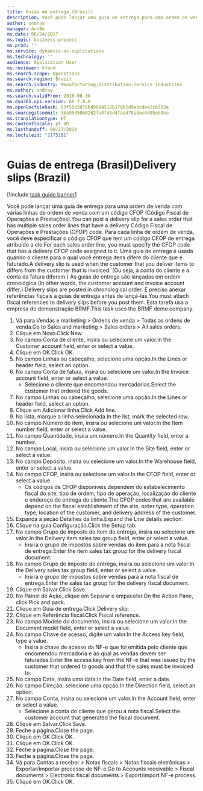 ```yaml
---
title: Guias de entrega (Brasil)
description: Você pode lançar uma guia de entrega para uma ordem de venda com várias linhas de ordem de venda com um código CFOP (Código Fiscal de Operações e Prestações).
author: sndray
manager: AnnBe
ms.date: 06/24/2017
ms.topic: business-process
ms.prod: ''
ms.service: dynamics-ax-applications
ms.technology: ''
audience: Application User
ms.reviewer: kfend
ms.search.scope: Operations
ms.search.region: Brazil
ms.search.industry: Manufacturing;Distribution;Service industries
ms.author: sndray
ms.search.validFrom: 2016-06-30
ms.dyn365.ops.version: AX 7.0.0
ms.openlocfilehash: 83f55b3d78bd9804512b178b1d9a3cdea2cb383a
ms.sourcegitcommit: 3ba95d50b8262fa0f43d4faad76adac4d05eb3ea
ms.translationtype: HT
ms.contentlocale: pt-BR
ms.lasthandoff: 09/27/2019
ms.locfileid: "2175181"
---
```

# <a name="delivery-slips-brazil"></a><span data-ttu-id="cd266-103">Guias de entrega (Brasil)</span><span class="sxs-lookup"><span data-stu-id="cd266-103">Delivery slips (Brazil)</span></span>

[!include [task guide banner](../../includes/task-guide-banner.md)]

<span data-ttu-id="cd266-104">Você pode lançar uma guia de entrega para uma ordem de venda com várias linhas de ordem de venda com um código CFOP (Código Fiscal de Operações e Prestações).</span><span class="sxs-lookup"><span data-stu-id="cd266-104">You can post a delivery slip for a sales order that has multiple sales order lines that have a delivery Código Fiscal de Operações e Prestações (CFOP) code.</span></span> <span data-ttu-id="cd266-105">Para cada linha de ordem de venda, você deve especificar o código CFOP que tem um código CFOP de entrega atribuído a ele.</span><span class="sxs-lookup"><span data-stu-id="cd266-105">For each sales order line, you must specify the CFOP code that has a delivery CFOP code assigned to it.</span></span> <span data-ttu-id="cd266-106">Uma guia de entrega é usada quando o cliente para o qual você entrega itens difere do cliente que é faturado.</span><span class="sxs-lookup"><span data-stu-id="cd266-106">A delivery slip is used when the customer that you deliver items to differs from the customer that is invoiced.</span></span> <span data-ttu-id="cd266-107">(Ou seja, a conta do cliente e a conta da fatura diferem.) As guias de entrega são lançadas em ordem cronológica.</span><span class="sxs-lookup"><span data-stu-id="cd266-107">(In other words, the customer account and invoice account differ.) Delivery slips are posted in chronological order.</span></span> <span data-ttu-id="cd266-108">É preciso anexar referências fiscais a guias de entrega antes de lançá-las.</span><span class="sxs-lookup"><span data-stu-id="cd266-108">You must attach fiscal references to delivery slips before you post them.</span></span> <span data-ttu-id="cd266-109">Esta tarefa usa a empresa de demonstração BRMF.</span><span class="sxs-lookup"><span data-stu-id="cd266-109">This task uses the BRMF demo company.</span></span>

1. <span data-ttu-id="cd266-110">Vá para Vendas e marketing > Ordens de venda > Todas as ordens de venda.</span><span class="sxs-lookup"><span data-stu-id="cd266-110">Go to Sales and marketing > Sales orders > All sales orders.</span></span>
2. <span data-ttu-id="cd266-111">Clique em Novo.</span><span class="sxs-lookup"><span data-stu-id="cd266-111">Click New.</span></span>
3. <span data-ttu-id="cd266-112">No campo Conta de cliente, insira ou selecione um valor.</span><span class="sxs-lookup"><span data-stu-id="cd266-112">In the Customer account field, enter or select a value.</span></span>
4. <span data-ttu-id="cd266-113">Clique em OK.</span><span class="sxs-lookup"><span data-stu-id="cd266-113">Click OK.</span></span>
5. <span data-ttu-id="cd266-114">No campo Linhas ou cabeçalho, selecione uma opção.</span><span class="sxs-lookup"><span data-stu-id="cd266-114">In the Lines or header field, select an option.</span></span>
6. <span data-ttu-id="cd266-115">No campo Conta de fatura, insira ou selecione um valor.</span><span class="sxs-lookup"><span data-stu-id="cd266-115">In the Invoice account field, enter or select a value.</span></span>
    * <span data-ttu-id="cd266-116">Selecione o cliente que encomendou mercadorias.</span><span class="sxs-lookup"><span data-stu-id="cd266-116">Select the customer that ordered the goods.</span></span>  
7. <span data-ttu-id="cd266-117">No campo Linhas ou cabeçalho, selecione uma opção.</span><span class="sxs-lookup"><span data-stu-id="cd266-117">In the Lines or header field, select an option.</span></span>
8. <span data-ttu-id="cd266-118">Clique em Adicionar linha.</span><span class="sxs-lookup"><span data-stu-id="cd266-118">Click Add line.</span></span>
9. <span data-ttu-id="cd266-119">Na lista, marque a linha selecionada.</span><span class="sxs-lookup"><span data-stu-id="cd266-119">In the list, mark the selected row.</span></span>
10. <span data-ttu-id="cd266-120">No campo Número do item, insira ou selecione um valor.</span><span class="sxs-lookup"><span data-stu-id="cd266-120">In the Item number field, enter or select a value.</span></span>
11. <span data-ttu-id="cd266-121">No campo Quantidade, insira um número.</span><span class="sxs-lookup"><span data-stu-id="cd266-121">In the Quantity field, enter a number.</span></span>
12. <span data-ttu-id="cd266-122">No campo Local, insira ou selecione um valor.</span><span class="sxs-lookup"><span data-stu-id="cd266-122">In the Site field, enter or select a value.</span></span>
13. <span data-ttu-id="cd266-123">No campo Depósito, insira ou selecione um valor.</span><span class="sxs-lookup"><span data-stu-id="cd266-123">In the Warehouse field, enter or select a value.</span></span>
14. <span data-ttu-id="cd266-124">No campo CFOP, insira ou selecione um valor.</span><span class="sxs-lookup"><span data-stu-id="cd266-124">In the CFOP field, enter or select a value.</span></span>
    * <span data-ttu-id="cd266-125">Os códigos de CFOP disponíveis dependem do estabelecimento fiscal do site, tipo de ordem, tipo de operação, localização do cliente e endereço de entrega do cliente.</span><span class="sxs-lookup"><span data-stu-id="cd266-125">The CFOP codes that are available depend on the fiscal establishment of the site, order type, operation type, location of the customer, and delivery address of the customer.</span></span>  
15. <span data-ttu-id="cd266-126">Expanda a seção Detalhes da linha.</span><span class="sxs-lookup"><span data-stu-id="cd266-126">Expand the Line details section.</span></span>
16. <span data-ttu-id="cd266-127">Clique na guia Configuração.</span><span class="sxs-lookup"><span data-stu-id="cd266-127">Click the Setup tab.</span></span>
17. <span data-ttu-id="cd266-128">No campo Grupo de imposto do item de entrega, insira ou selecione um valor.</span><span class="sxs-lookup"><span data-stu-id="cd266-128">In the Delivery item sales tax group field, enter or select a value.</span></span>
    * <span data-ttu-id="cd266-129">Insira o grupo de impostos sobre vendas do item para a nota fiscal de entrega.</span><span class="sxs-lookup"><span data-stu-id="cd266-129">Enter the item sales tax group for the delivery fiscal document.</span></span>  
18. <span data-ttu-id="cd266-130">No campo Grupo de imposto de entrega, insira ou selecione um valor.</span><span class="sxs-lookup"><span data-stu-id="cd266-130">In the Delivery sales tax group field, enter or select a value.</span></span>
    * <span data-ttu-id="cd266-131">Insira o grupo de impostos sobre vendas para a nota fiscal de entrega.</span><span class="sxs-lookup"><span data-stu-id="cd266-131">Enter the sales tax group for the delivery fiscal document.</span></span>  
19. <span data-ttu-id="cd266-132">Clique em Salvar.</span><span class="sxs-lookup"><span data-stu-id="cd266-132">Click Save.</span></span>
20. <span data-ttu-id="cd266-133">No Painel de Ação, clique em Separar e empacotar.</span><span class="sxs-lookup"><span data-stu-id="cd266-133">On the Action Pane, click Pick and pack.</span></span>
21. <span data-ttu-id="cd266-134">Clique em Guia de entrega.</span><span class="sxs-lookup"><span data-stu-id="cd266-134">Click Delivery slip.</span></span>
22. <span data-ttu-id="cd266-135">Clique em Referência fiscal.</span><span class="sxs-lookup"><span data-stu-id="cd266-135">Click Fiscal reference.</span></span>
23. <span data-ttu-id="cd266-136">No campo Modelo do documento, insira ou selecione um valor.</span><span class="sxs-lookup"><span data-stu-id="cd266-136">In the Document model field, enter or select a value.</span></span>
24. <span data-ttu-id="cd266-137">No campo Chave de acesso, digite um valor.</span><span class="sxs-lookup"><span data-stu-id="cd266-137">In the Access key field, type a value.</span></span>
    * <span data-ttu-id="cd266-138">Insira a chave de acesso da NF-e que foi emitida pelo cliente que encomendou mercadoria e ao qual as vendas devem ser faturadas.</span><span class="sxs-lookup"><span data-stu-id="cd266-138">Enter the access key from the NF-e that was issued by the customer that ordered to goods and that the sales must be invoiced to.</span></span>  
25. <span data-ttu-id="cd266-139">No campo Data, insira uma data.</span><span class="sxs-lookup"><span data-stu-id="cd266-139">In the Date field, enter a date.</span></span>
26. <span data-ttu-id="cd266-140">No campo Direção, selecione uma opção.</span><span class="sxs-lookup"><span data-stu-id="cd266-140">In the Direction field, select an option.</span></span>
27. <span data-ttu-id="cd266-141">No campo Conta, insira ou selecione um valor.</span><span class="sxs-lookup"><span data-stu-id="cd266-141">In the Account field, enter or select a value.</span></span>
    * <span data-ttu-id="cd266-142">Selecione a conta do cliente que gerou a nota fiscal.</span><span class="sxs-lookup"><span data-stu-id="cd266-142">Select the customer account that generated the fiscal document.</span></span>  
28. <span data-ttu-id="cd266-143">Clique em Salvar.</span><span class="sxs-lookup"><span data-stu-id="cd266-143">Click Save.</span></span>
29. <span data-ttu-id="cd266-144">Feche a página.</span><span class="sxs-lookup"><span data-stu-id="cd266-144">Close the page.</span></span>
30. <span data-ttu-id="cd266-145">Clique em OK.</span><span class="sxs-lookup"><span data-stu-id="cd266-145">Click OK.</span></span>
31. <span data-ttu-id="cd266-146">Clique em OK.</span><span class="sxs-lookup"><span data-stu-id="cd266-146">Click OK.</span></span>
32. <span data-ttu-id="cd266-147">Feche a página.</span><span class="sxs-lookup"><span data-stu-id="cd266-147">Close the page.</span></span>
33. <span data-ttu-id="cd266-148">Feche a página.</span><span class="sxs-lookup"><span data-stu-id="cd266-148">Close the page.</span></span>
34. <span data-ttu-id="cd266-149">Vá para Contas a receber > Notas fiscais > Notas fiscais eletrônicas > Exportar/importar processo de NF-e.</span><span class="sxs-lookup"><span data-stu-id="cd266-149">Go to Accounts receivable > Fiscal documents > Electronic fiscal documents > Export/import NF-e process.</span></span>
35. <span data-ttu-id="cd266-150">Clique em OK.</span><span class="sxs-lookup"><span data-stu-id="cd266-150">Click OK.</span></span>

